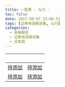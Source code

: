 ```yaml
---
title: 一覧表 - な行 -
toc: false
date: 2017-06-07 22:06:51
tags: [证券用语解说集, な行]
categories:
  - 金融服务
  - 证券用语解说集
  - 日本語
---
```


| &nbsp; | &nbsp; |
| :----- | :----- |
| [待添加](../) | [待添加](../) |
| [待添加](../) | [待添加](../) |

